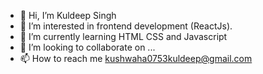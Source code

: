 - 👋 Hi, I’m Kuldeep Singh
- 👀 I’m interested in frontend development (ReactJs).
- 🌱 I’m currently learning HTML CSS and Javascript 
- 💞️ I’m looking to collaborate on ...
- 📫 How to reach me kushwaha0753kuldeep@gmail.com

<!---
kuldeep0753/kuldeep0753 is a ✨ special ✨ repository because its `README.md` (this file) appears on your GitHub profile.
You can click the Preview link to take a look at your changes.
--->
